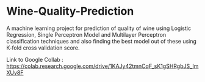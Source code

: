 # Wine-Quality-Prediction

A machine learning project for prediction of quality of wine using Logistic Regression, Single Perceptron Model and Multilayer Perceptron classification techniques and also finding the best model out of these using K-fold cross validation score.

Link to Google Collab : https://colab.research.google.com/drive/1KAJy42tmnCqF_sK1gSHRgbJS_ImXUv8F

